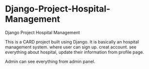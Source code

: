 # Django-Project-Hospital-Management
Django Project Hospital Management

This is a CARD project built using Django. It is basically an hospital management system. where user can sign up. creat account. see everything about hospital, update 
their information from profile page.

Admin can see everything from admin panel.

